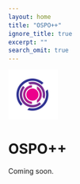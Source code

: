 ```yaml
---
layout: home
title: "OSPO++"
ignore_title: true
excerpt: ""
search_omit: true
---
```

<div class="container">
  <!-- <hr class="border-green"/>
  <div class="row justify-content-md-center" id="need-help">
    <div class="col-md">
      <h1>Need help?</h1>
      <hr class="mini border-pink"/>
    </div>
  </div> -->
  <div class="row text-left justify-content-md-center" id="the-letter">
    <div class="col-lg-12">
      <img
      src="./assets/images/logo.svg"
      alt="OSPO++ Logo"
      height="100"
      width="100" />
      <i class="fas fa-fish"></i>
      <h1 class="heading">OSPO++</h1>
      <p>Coming soon.</p>
    </div>
  </div>
</div>